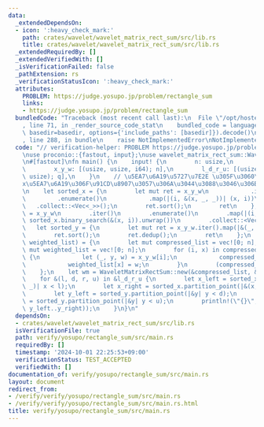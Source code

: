 ```yaml
---
data:
  _extendedDependsOn:
  - icon: ':heavy_check_mark:'
    path: crates/wavelet/wavelet_matrix_rect_sum/src/lib.rs
    title: crates/wavelet/wavelet_matrix_rect_sum/src/lib.rs
  _extendedRequiredBy: []
  _extendedVerifiedWith: []
  _isVerificationFailed: false
  _pathExtension: rs
  _verificationStatusIcon: ':heavy_check_mark:'
  attributes:
    PROBLEM: https://judge.yosupo.jp/problem/rectangle_sum
    links:
    - https://judge.yosupo.jp/problem/rectangle_sum
  bundledCode: "Traceback (most recent call last):\n  File \"/opt/hostedtoolcache/Python/3.10.15/x64/lib/python3.10/site-packages/onlinejudge_verify/documentation/build.py\"\
    , line 71, in _render_source_code_stat\n    bundled_code = language.bundle(stat.path,\
    \ basedir=basedir, options={'include_paths': [basedir]}).decode()\n  File \"/opt/hostedtoolcache/Python/3.10.15/x64/lib/python3.10/site-packages/onlinejudge_verify/languages/rust.py\"\
    , line 288, in bundle\n    raise NotImplementedError\nNotImplementedError\n"
  code: "// verification-helper: PROBLEM https://judge.yosupo.jp/problem/rectangle_sum\n\
    \nuse proconio::{fastout, input};\nuse wavelet_matrix_rect_sum::WaveletMatrixRectSum;\n\
    \n#[fastout]\nfn main() {\n    input! {\n        n: usize,\n        q: usize,\n\
    \        x_y_w: [(usize, usize, i64); n],\n        l_d_r_u: [(usize, usize, usize,\
    \ usize); q],\n    }\n    // \u5EA7\u6A19\u5727\u7E2E \u305F\u3060\u3057\u3001\
    x\u5EA7\u6A19\u306F\u91CD\u8907\u3057\u306A\u3044\u3088\u3046\u306B\u3059\u308B\
    \n    let sorted_x = {\n        let mut ret = x_y_w\n            .iter()\n   \
    \         .enumerate()\n            .map(|(i, &(x, _, _))| (x, i))\n         \
    \   .collect::<Vec<_>>();\n        ret.sort();\n        ret\n    };\n    let compressed_x\
    \ = x_y_w\n        .iter()\n        .enumerate()\n        .map(|(i, &(x, _, _))|\
    \ sorted_x.binary_search(&(x, i)).unwrap())\n        .collect::<Vec<_>>();\n \
    \   let sorted_y = {\n        let mut ret = x_y_w.iter().map(|&(_, y, _)| y).collect::<Vec<_>>();\n\
    \        ret.sort();\n        ret.dedup();\n        ret\n    };\n    let (compressed_list,\
    \ weighted_list) = {\n        let mut compressed_list = vec![0; n];\n        let\
    \ mut weighted_list = vec![0; n];\n        for (i, x) in compressed_x.into_iter().enumerate()\
    \ {\n            let (_, y, w) = x_y_w[i];\n            compressed_list[x] = sorted_y.binary_search(&y).unwrap();\n\
    \            weighted_list[x] = w;\n        }\n        (compressed_list, weighted_list)\n\
    \    };\n    let wm = WaveletMatrixRectSum::new(&compressed_list, &weighted_list);\n\
    \    for &(l, d, r, u) in &l_d_r_u {\n        let x_left = sorted_x.partition_point(|&(x,\
    \ _)| x < l);\n        let x_right = sorted_x.partition_point(|&(x, _)| x < r);\n\
    \        let y_left = sorted_y.partition_point(|&y| y < d);\n        let y_right\
    \ = sorted_y.partition_point(|&y| y < u);\n        println!(\"{}\", wm.rect_sum(x_left..x_right,\
    \ y_left..y_right));\n    }\n}\n"
  dependsOn:
  - crates/wavelet/wavelet_matrix_rect_sum/src/lib.rs
  isVerificationFile: true
  path: verify/yosupo/rectangle_sum/src/main.rs
  requiredBy: []
  timestamp: '2024-10-01 22:25:53+09:00'
  verificationStatus: TEST_ACCEPTED
  verifiedWith: []
documentation_of: verify/yosupo/rectangle_sum/src/main.rs
layout: document
redirect_from:
- /verify/verify/yosupo/rectangle_sum/src/main.rs
- /verify/verify/yosupo/rectangle_sum/src/main.rs.html
title: verify/yosupo/rectangle_sum/src/main.rs
---
```

